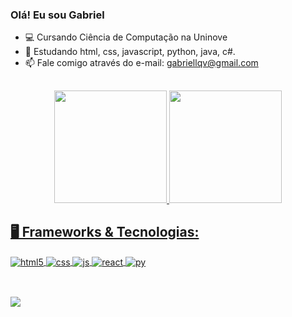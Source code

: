 ### Olá! Eu sou Gabriel

- 💻 Cursando Ciência de Computação na Uninove 
- 📖 Estudando html, css, javascript, python, java, c#.
- 📫 Fale comigo através do e-mail: gabriellqv@gmail.com


##
<div align="center">
   <a href="https://github.com/gabriellqv">
   <img height="180em" src="https://github-readme-stats.vercel.app/api?username=gabriellqv&show_icons=true&theme=tokyonight&include_all_commits=true&count_private=true"/>
   <a href="https://github.com/gabriellqv">
   <img height="180em" src="https://github-readme-stats.vercel.app/api/top-langs/?username=gabriellqv&layout=compact&langs_count=16&theme=tokyonight"/>
</div>

## 🖥️ Frameworks & Tecnologias:

<div style="display: inline_block">
  <img align="center" alt="html5" src="https://img.shields.io/badge/HTML5-E34F26?style=for-the-badge&logo=html5&logoColor=white" />
  <img align="center" alt="css" src="https://img.shields.io/badge/CSS3-1572B6?style=for-the-badge&logo=css3&logoColor=white" />
  <img align="center" alt="js" src="https://img.shields.io/badge/JavaScript-F7DF1E?style=for-the-badge&logo=javascript&logoColor=black" />
  <img align="center" alt="react" src="https://img.shields.io/badge/React-20232A?style=for-the-badge&logo=react&logoColor=61DAFB" />
  <img align="center" alt="py" src="https://img.shields.io/badge/Python-14354C?style=for-the-badge&logo=python&logoColor=white" />
</div><br/>


##
<div>
<a href="https://www.linkedin.com/in/gabriellqv/" target="_blank"><img src="https://img.shields.io/badge/-LinkedIn-%230077B5?style=for-the-badge&logo=linkedin&logoColor=white" target="_blank"></a>
</div>
